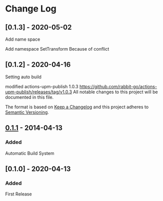# Change Log

## [0.1.3] - 2020-05-02

Add name space

Add namespace SetTransform  Because of conflict 

## [0.1.2] - 2020-04-16

Setting auto build

modified actions-upm-publish 1.0.3
https://github.com/rabbit-go/actions-upm-publish/releases/tag/v1.0.3
All notable changes to this project will be documented in this file.

The format is based on [Keep a Changelog](http://keepachangelog.com/)
and this project adheres to [Semantic Versioning](http://semver.org/).

## [0.1.1] - 2014-04-13
### Added
Automatic Build System
## [0.1.0] - 2020-04-13
### Added
First Release

[0.1.1]:https://github.com/olivierlacan/keep-a-changelog/compare/v0.1.1...HEAD
